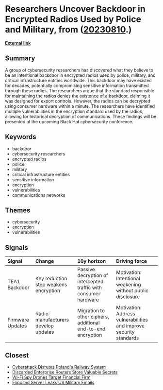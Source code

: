 # __Researchers Uncover Backdoor in Encrypted Radios Used by Police and Military__, from ([20230810](https://kghosh.substack.com/p/20230810).)

__[External link](https://www.vice.com/en/article/4a3n3j/backdoor-in-police-radios-tetra-burst)__



## Summary

A group of cybersecurity researchers has discovered what they believe to be an intentional backdoor in encrypted radios used by police, military, and critical infrastructure entities worldwide. This backdoor may have existed for decades, potentially compromising sensitive information transmitted through these radios. The researchers argue that the standard responsible for maintaining the radios denies the existence of a backdoor, claiming it was designed for export controls. However, the radios can be decrypted using consumer hardware within a minute. The researchers have identified multiple vulnerabilities in the encryption standard used by the radios, allowing for historical decryption of communications. These findings will be presented at the upcoming Black Hat cybersecurity conference.

## Keywords

* backdoor
* cybersecurity researchers
* encrypted radios
* police
* military
* critical infrastructure entities
* sensitive information
* encryption
* vulnerabilities
* communications networks

## Themes

* cybersecurity
* encryption
* vulnerabilities

## Signals

| Signal           | Change                                | 10y horizon                                                      | Driving force                                                      |
|:-----------------|:--------------------------------------|:-----------------------------------------------------------------|:-------------------------------------------------------------------|
| TEA1 Backdoor    | Key reduction step weakens encryption | Passive decryption of intercepted traffic with consumer hardware | Motivation: Intentional weakening without public disclosure        |
| Firmware Updates | Radio manufacturers develop updates   | Migration to other ciphers, additional end-to-end encryption     | Motivation: Address vulnerabilities and improve security standards |

## Closest

* [Cyberattack Disrupts Poland's Railway System](f0da3ab471bb07f203a20b0ff24b57c0)
* [Discarded Enterprise Routers Store Valuable Secrets](b05de170e76d25145c54337068780075)
* [Wi-Fi Spy Drones Target Financial Firm](20ad49fa494b31286502efcbf6e22d9a)
* [Exposed Server Leaks US Military Emails](2efc3124c37c21844c4c71c2eb801f11)